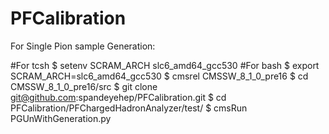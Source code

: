 # PFCalibration
For Single Pion sample Generation:

#For tcsh
$ setenv SCRAM_ARCH slc6_amd64_gcc530
#For bash
$ export SCRAM_ARCH=slc6_amd64_gcc530
$ cmsrel CMSSW_8_1_0_pre16
$ cd CMSSW_8_1_0_pre16/src
$ git clone git@github.com:spandeyehep/PFCalibration.git
$ cd PFCalibration/PFChargedHadronAnalyzer/test/
$ cmsRun PGUnWithGeneration.py
